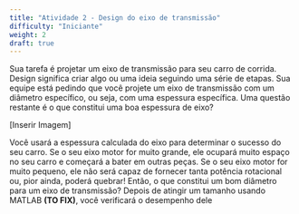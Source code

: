 ```yaml
---
title: "Atividade 2 - Design do eixo de transmissão"
difficulty: "Iniciante"
weight: 2
draft: true
---
```

Sua tarefa é projetar um eixo de transmissão para seu carro de corrida. Design significa criar algo ou uma ideia seguindo uma série de etapas. Sua equipe está pedindo que você projete um eixo de transmissão com um diâmetro específico, ou seja, com uma espessura específica. Uma questão restante é o que constitui uma boa espessura de eixo?

[Inserir Imagem]

Você usará a espessura calculada do eixo para determinar o sucesso do seu carro. Se o seu eixo motor for muito grande, ele ocupará muito espaço no seu carro e começará a bater em outras peças. Se o seu eixo motor for muito pequeno, ele não será capaz de fornecer tanta potência rotacional ou, pior ainda, poderá quebrar!
Então, o que constitui um bom diâmetro para um eixo de transmissão? Depois de atingir um tamanho usando MATLAB **(TO FIX)**, você verificará o desempenho dele